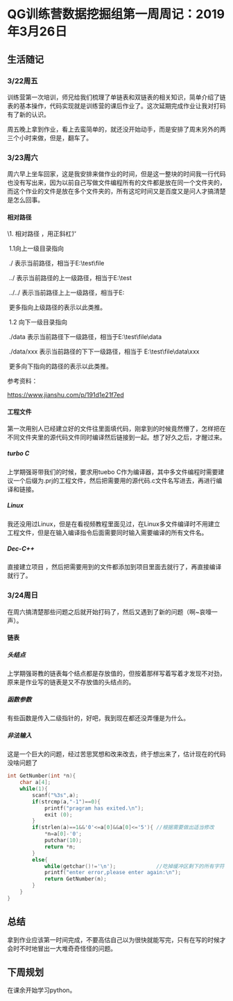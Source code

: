 # QG训练营数据挖掘组第一周周记：2019年3月26日

## 生活随记

### 3/22周五

训练营第一次培训，师兄给我们梳理了单链表和双链表的相关知识，简单介绍了链表的基本操作，代码实现就是训练营的课后作业了。这次延期完成作业让我对打码有了新的认识。

周五晚上拿到作业，看上去蛮简单的，就还没开始动手，而是安排了周末另外的两三个小时来做，但是，翻车了。

### 3/23周六

周六早上坐车回家，这是我安排来做作业的时间，但是这一整块的时间我一行代码也没有写出来，因为以前自己写做文件编程所有的文件都是放在同一个文件夹的，而这个作业的文件是放在多个文件夹的，所有这坨时间又是百度又是问人才搞清楚是怎么回事。

#### 相对路径

\1. 相对路径 ，用正斜杠’/‘

​    1.1向上一级目录指向

​    ./    表示当前路径，相当于E:\test\file

​    ../  表示当前路径的上一级路径，相当于E:\test

​    ../../  表示当前路径上上一级路径，相当于E:

​    更多指向上级路径的表示以此类推。

​    1.2 向下一级目录指向

​    ./data  表示当前路径下一级路径，相当于E:\test\file\data

​    ./data/xxx   表示当前路径的下下一级路径，相当于 E:\test\file\data\xxx

​    更多向下指向的路径的表示以此类推。

参考资料：

<https://www.jianshu.com/p/191d1e21f7ed>

#### 工程文件

第一次用别人已经建立好的文件往里面填代码，刚拿到的时候竟然懵了，怎样把在不同文件夹里的源代码文件同时编译然后链接到一起。想了好久之后，才醒过来。

##### turbo C

上学期强哥带我们的时候，要求用tuebo C作为编译器，其中多文件编程时需要建议一个后缀为.prj的工程文件，然后把需要用的源代码.c文件名写进去，再进行编译和链接。

##### Linux

我还没用过Linux，但是在看视频教程里面见过，在Linux多文件编译时不用建立工程文件，但是在输入编译指令后面需要同时输入需要编译的所有文件名。

##### Dec-C++

直接建立项目 ，然后把需要用到的文件都添加到项目里面去就行了，再直接编译就行了。

 

### 3/24周日

在周六搞清楚那些问题之后就开始打码了，然后又遇到了新的问题（啊~哀嚎一声）。

#### 链表

##### 头结点

上学期强哥教的链表每个结点都是存放值的，但按着那样写着写着才发现不对劲，原来是作业写的链表是又不存放值的头结点的。

##### 函数参数

有些函数是传入二级指针的，好吧，我到现在都还没弄懂是为什么。

##### 非法输入

这是一个巨大的问题，经过苦思冥想和改来改去，终于想出来了，估计现在的代码没啥问题了

```c
int GetNumber(int *n){
	char a[4];
	while(1){
		scanf("%3s",a);
		if(strcmp(a,"-1")==0){
			printf("pragram has exited.\n");
			exit (0);
		}
		if(strlen(a)==1&&'0'<=a[0]&&a[0]<='5'){	//根据需要做出适当修改
			*n=a[0]-'0';
			putchar(10);
			return *n;
		}
		else{
			while(getchar()!='\n');				//吃掉缓冲区剩下的所有字符
			printf("enter error,please enter again:\n");
			return GetNumber(n);
		}
	}
}
```

## 总结

拿到作业应该第一时间完成，不要高估自己以为很快就能写完，只有在写的时候才会时不时地冒出一大堆奇奇怪怪的问题。

## 下周规划

在课余开始学习python。